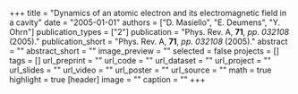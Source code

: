 +++
title = "Dynamics of an atomic electron and its electromagnetic field in a cavity"
date = "2005-01-01"
authors = ["D. Masiello", "E. Deumens", "Y. Ohrn"]
publication_types = ["2"]
publication = "Phys. Rev. A, **71**, _pp. 032108_ (2005)."
publication_short = "Phys. Rev. A, **71**, _pp. 032108_ (2005)."
abstract = ""
abstract_short = ""
image_preview = ""
selected = false
projects = []
tags = []
url_preprint = ""
url_code = ""
url_dataset = ""
url_project = ""
url_slides = ""
url_video = ""
url_poster = ""
url_source = ""
math = true
highlight = true
[header]
image = ""
caption = ""
+++
